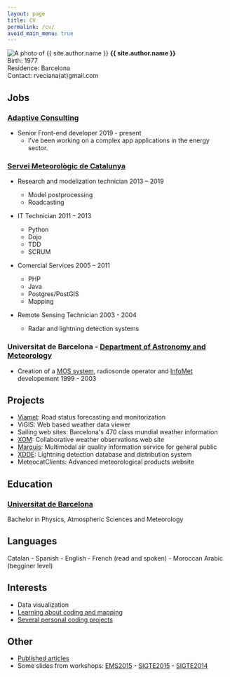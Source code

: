 ```yaml
---
layout: page
title: CV
permalink: /cv/
avoid_main_menu: true
---
```


<img src="http://www.gravatar.com/avatar/a2746d9ceb326e71181a6629031faf81?s=135" alt="A photo of {{ site.author.name }}" class="left_picture"/> **{{ site.author.name }}** <br/> Birth: 1977 <br/> Residence: Barcelona <br/>Contact: rveciana(at)gmail.com

## Jobs

### [Adaptive Consulting](http://weareadaptive.com)

- Senior Front-end developer
  2019 - present
  - I've been working on a complex app applications in the energy sector.

### [Servei Meteorològic de Catalunya](http://www.meteo.cat)

- Research and modelization technician
  2013 – 2019

  - Model postprocessing
  - Roadcasting

- IT Technician
  2011 – 2013

  - Python
  - Dojo
  - TDD
  - SCRUM

- Comercial Services
  2005 – 2011

  - PHP
  - Java
  - Postgres/PostGIS
  - Mapping

- Remote Sensing Technician
  2003 - 2004
  - Radar and lightning detection systems

### Universitat de Barcelona - [Department of Astronomy and Meteorology](http://www.am.ub.edu/)

- Creation of a [MOS system](https://en.wikipedia.org/wiki/Model_output_statistics), radiosonde operator and [InfoMet](http://www.infomet.am.ub.es/) developement
  1999 - 2003

## Projects

- [Viamet](http://www.sirwec.org/Papers/andorra/34.pdf): Road status forecasting and monitorization
- ViGIS: Web based weather data viewer
- Sailing web sites: Barcelona's 470 class mundial weather information
- [XOM](http://xom.meteo.cat/): Collaborative weather observations web site
- [Marquis](http://cordis.europa.eu/project/rcn/78361_en.html): Multimodal air quality information service for general public
- [XDDE](http://extranet.meteocat.com/eldw2007/contrib_PDF/ELDW07_SMC_VECIANA.pdf): Lightning detection database and distribution system
- MeteocatClients: Advanced meteorological products website

## Education

### [Universitat de Barcelona](http://www.ub.edu/fisica/)

Bachelor in Physics, Atmospheric Sciences and Meteorology

## Languages

Catalan - Spanish - English - French (read and spoken) - Moroccan Arabic (begginer level)

## Interests

- Data visualization
- [Learning about coding and mapping](http://www.geoexamples.com)
- [Several personal coding projects](http://www.geoexamples.com/projects)

## Other

- [Published articles](https://scholar.google.es/citations?user=AExSTAwAAAAJ&hl=ca)
- Some slides from workshops: [EMS2015](http://geoexamples.com/slides/ems2015/) - [SIGTE2015](http://geoexamples.com/Mapas-web-interactivos-con-D3js/) - [SIGTE2014](http://geoexamples.com/introduccion-python-geoespacial/)
